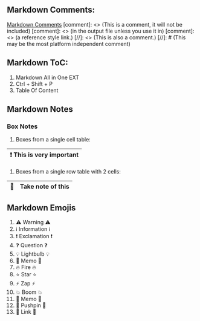 
## Markdown Comments:
[Markdown Comments](https://stackoverflow.com/questions/4823468/comments-in-markdown)
[comment]: <> (This is a comment, it will not be included)
[comment]: <> (in  the output file unless you use it in)
[comment]: <> (a reference style link.)
[//]: <> (This is also a comment.)
[//]: # (This may be the most platform independent comment)


## Markdown ToC:
1. Markdown All in One EXT
2. Ctrl + Shift + P
3. Table Of Content


## Markdown Notes
### Box Notes
1. Boxes from a single cell table:

| :exclamation:  This is very important   |
|-----------------------------------------|

1. Boxes from a single row table with 2 cells:

| :memo:        | Take note of this       |
|---------------|:------------------------|


## Markdown Emojis
1. :warning: Warning :warning:
2. :information_source: Information :information_source:
3. :exclamation: Exclamation :exclamation:
4. :question: Question :question:
5. :bulb: Lightbulb :bulb:
6. :memo: Memo :memo:
7. :fire: Fire :fire:
8. :star: Star :star:
9. :zap: Zap :zap:
10. :boom: Boom :boom:
11. :memo: Memo :memo:
12. :pushpin: Pushpin :pushpin:
13. :link: Link :link:

